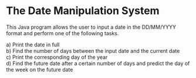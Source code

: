 # The Date Manipulation System

This Java program allows the user to input a date in the DD/MM/YYYY format and perform one of the following tasks.

a) Print the date in full  
b) Find the number of days between the input date and the current date  
c) Print the corresponding day of the year  
d) Find the future date after a certain number of days and predict the day of the week on the future date  
